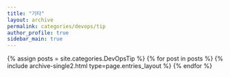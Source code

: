 ```yaml
---
title: "기타"
layout: archive
permalink: categories/devops/tip
author_profile: true
sidebar_main: true
---
```


{% assign posts = site.categories.DevOpsTip %}
{% for post in posts %} {% include archive-single2.html type=page.entries_layout %} {% endfor %}
